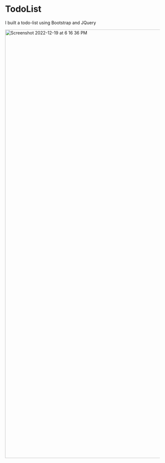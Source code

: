 # TodoList


I built a todo-list using Bootstrap and JQuery

<img width="1395" alt="Screenshot 2022-12-19 at 6 16 36 PM" src="https://user-images.githubusercontent.com/50955708/208429528-8212c02e-3d22-4269-bbae-eb9316005bce.png">
